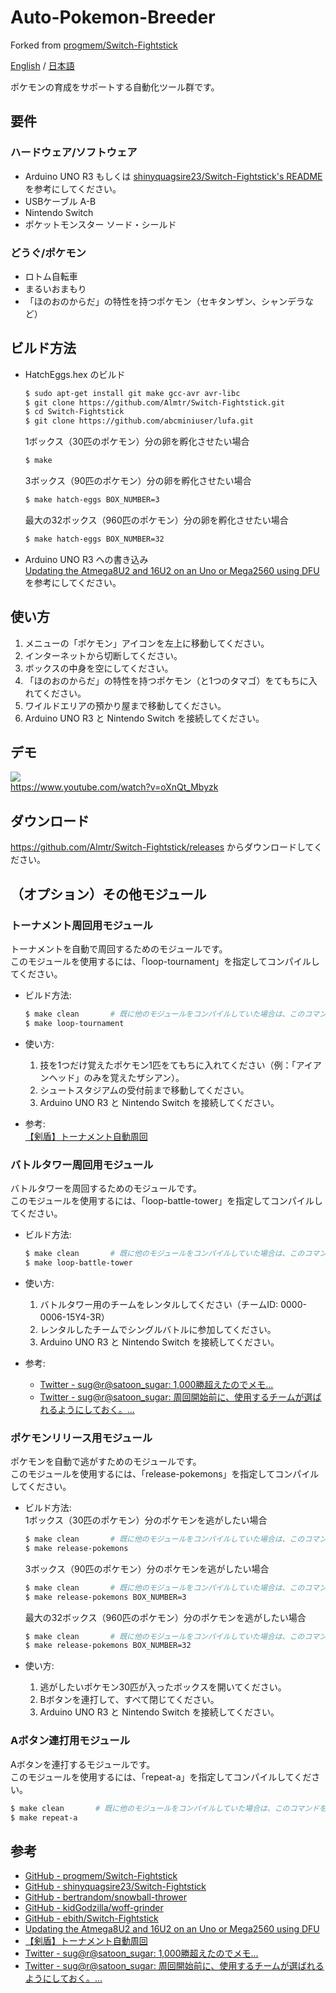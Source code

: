# Auto-Pokemon-Breeder
Forked from [progmem/Switch-Fightstick](https://github.com/progmem/Switch-Fightstick)

[English](./README.md) / [日本語](./README_ja.md)

ポケモンの育成をサポートする自動化ツール群です。

## 要件

### ハードウェア/ソフトウェア

- Arduino UNO R3 もしくは [shinyquagsire23/Switch-Fightstick's README](https://github.com/shinyquagsire23/Switch-Fightstick/blob/master/README.md) を参考にしてください。
- USBケーブル A-B
- Nintendo Switch
- ポケットモンスター ソード・シールド

### どうぐ/ポケモン

- ロトム自転車
- まるいおまもり
- 「ほのおのからだ」の特性を持つポケモン（セキタンザン、シャンデラなど）

## ビルド方法

- HatchEggs.hex のビルド

  ```sh
  $ sudo apt-get install git make gcc-avr avr-libc
  $ git clone https://github.com/Almtr/Switch-Fightstick.git
  $ cd Switch-Fightstick
  $ git clone https://github.com/abcminiuser/lufa.git
  ```

  1ボックス（30匹のポケモン）分の卵を孵化させたい場合

  ```sh
  $ make
  ```

  3ボックス（90匹のポケモン）分の卵を孵化させたい場合

  ```sh
  $ make hatch-eggs BOX_NUMBER=3
  ```

  最大の32ボックス（960匹のポケモン）分の卵を孵化させたい場合

  ```sh
  $ make hatch-eggs BOX_NUMBER=32
  ```

- Arduino UNO R3 への書き込み  
  [Updating the Atmega8U2 and 16U2 on an Uno or Mega2560 using DFU](https://www.arduino.cc/en/Hacking/DFUProgramming8U2) を参考にしてください。

## 使い方

1. メニューの「ポケモン」アイコンを左上に移動してください。 
1. インターネットから切断してください。
1. ボックスの中身を空にしてください。
1. 「ほのおのからだ」の特性を持つポケモン（と1つのタマゴ）をてもちに入れてください。
1. ワイルドエリアの預かり屋まで移動してください。
1. Arduino UNO R3 と Nintendo Switch を接続してください。

## デモ

[![](https://img.youtube.com/vi/oXnQt_Mbyzk/0.jpg)](https://www.youtube.com/watch?v=oXnQt_Mbyzk)  
https://www.youtube.com/watch?v=oXnQt_Mbyzk

## ダウンロード

https://github.com/Almtr/Switch-Fightstick/releases からダウンロードしてください。

## （オプション）その他モジュール

### トーナメント周回用モジュール

  トーナメントを自動で周回するためのモジュールです。  
  このモジュールを使用するには、「loop-tournament」を指定してコンパイルしてください。

  - ビルド方法:  
    ```sh
    $ make clean       # 既に他のモジュールをコンパイルしていた場合は、このコマンドを実行してください。
    $ make loop-tournament
    ```
  
  - 使い方:  
    1. 技を1つだけ覚えたポケモン1匹をてもちに入れてください（例：「アイアンヘッド」のみを覚えたザシアン）。
    1. シュートスタジアムの受付前まで移動してください。
    1. Arduino UNO R3 と Nintendo Switch を接続してください。
  
  - 参考:  
    [【剣盾】トーナメント自動周回](http://niwaka-syndrome.blog.jp/archives/20509394.html)

### バトルタワー周回用モジュール

  バトルタワーを周回するためのモジュールです。  
  このモジュールを使用するには、「loop-battle-tower」を指定してコンパイルしてください。

  - ビルド方法:  
    ```sh
    $ make clean       # 既に他のモジュールをコンパイルしていた場合は、このコマンドを実行してください。
    $ make loop-battle-tower
    ```

  - 使い方:  
    1. バトルタワー用のチームをレンタルしてください（チームID: 0000-0006-15Y4-3R）
    1. レンタルしたチームでシングルバトルに参加してください。
    1. Arduino UNO R3 と Nintendo Switch を接続してください。

  - 参考:  
    - [Twitter - sug@r@satoon_sugar: 1,000勝超えたのでメモ...](https://twitter.com/satoon_sugar/status/1208248084653674496)
    - [Twitter - sug@r@satoon_sugar: 周回開始前に、使用するチームが選ばれるようにしておく。...](https://twitter.com/satoon_sugar/status/1208253657470226432)

### ポケモンリリース用モジュール 

  ポケモンを自動で逃がすためのモジュールです。  
  このモジュールを使用するには、「release-pokemons」を指定してコンパイルしてください。

  - ビルド方法:  
    1ボックス（30匹のポケモン）分のポケモンを逃がしたい場合

    ```sh
    $ make clean       # 既に他のモジュールをコンパイルしていた場合は、このコマンドを実行してください。
    $ make release-pokemons
    ```

    3ボックス（90匹のポケモン）分のポケモンを逃がしたい場合

    ```sh
    $ make clean       # 既に他のモジュールをコンパイルしていた場合は、このコマンドを実行してください。
    $ make release-pokemons BOX_NUMBER=3
    ```

    最大の32ボックス（960匹のポケモン）分のポケモンを逃がしたい場合

    ```sh
    $ make clean       # 既に他のモジュールをコンパイルしていた場合は、このコマンドを実行してください。
    $ make release-pokemons BOX_NUMBER=32
    ```
  
  - 使い方:  
    1. 逃がしたいポケモン30匹が入ったボックスを開いてください。
    1. Bボタンを連打して、すべて閉じてください。
    1. Arduino UNO R3 と Nintendo Switch を接続してください。

### Aボタン連打用モジュール 

  Aボタンを連打するモジュールです。  
  このモジュールを使用するには、「repeat-a」を指定してコンパイルしてください。

  ```sh
  $ make clean       # 既に他のモジュールをコンパイルしていた場合は、このコマンドを実行してください。
  $ make repeat-a
  ```

## 参考

- [GitHub - progmem/Switch-Fightstick](https://github.com/progmem/Switch-Fightstick)
- [GitHub - shinyquagsire23/Switch-Fightstick](https://github.com/shinyquagsire23/Switch-Fightstick)
- [GitHub - bertrandom/snowball-thrower](https://github.com/bertrandom/snowball-thrower)
- [GitHub - kidGodzilla/woff-grinder](https://github.com/kidGodzilla/woff-grinder)
- [GitHub - ebith/Switch-Fightstick](https://github.com/ebith/Switch-Fightstick)
- [Updating the Atmega8U2 and 16U2 on an Uno or Mega2560 using DFU](https://www.arduino.cc/en/Hacking/DFUProgramming8U2)
- [【剣盾】トーナメント自動周回](http://niwaka-syndrome.blog.jp/archives/20509394.html)
- [Twitter - sug@r@satoon_sugar: 1,000勝超えたのでメモ...](https://twitter.com/satoon_sugar/status/1208248084653674496)
- [Twitter - sug@r@satoon_sugar: 周回開始前に、使用するチームが選ばれるようにしておく。...](https://twitter.com/satoon_sugar/status/1208253657470226432)
